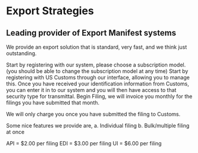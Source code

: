 # Export Strategies

## Leading provider of Export Manifest systems

We provide an export solution that is standard, very fast, and we think just outstanding.

Start by registering with our system, please choose a subscription model. (you should be able to change the subscription model at any time)
Start by registering with US Customs through our interface, allowing you to manage this.
Once you have received your identification information from Customs, you can enter it in to our system and you will then have access to that security type for transmittal.
Begin Filing, we will invoice you monthly for the filings you have submitted that month.


We will only charge you once you have submitted the filing to Customs.


Some nice features we provide are,
    a. Individual filing
    b. Bulk/multiple filing at once

API = $2.00 per filing
EDI = $3.00 per filing
UI = $6.00 per filing


